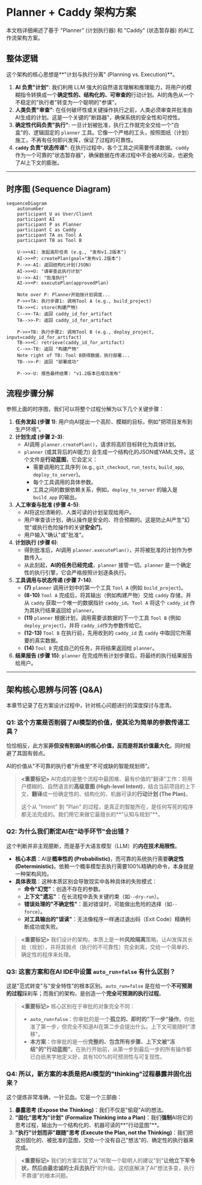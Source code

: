 # Planner + Caddy 架构方案

本文档详细阐述了基于 "Planner" (计划执行器) 和 "Caddy" (状态暂存器) 的AI工作流架构方案。

## 整体逻辑

这个架构的核心思想是**"计划与执行分离" (Planning vs. Execution)**。

1. **AI 负责"计划"**: 我们利用 LLM 强大的自然语言理解和推理能力，将用户的模糊指令转换成一个**确定性的、结构化的、可审查的**行动计划。AI的角色从一个不稳定的"执行者"转变为一个聪明的"参谋"。
2. **人类负责"审查"**: 在任何破坏性或关键操作执行之前，人类必须审查并批准由AI生成的计划。这是一个关键的"断路器"，确保系统的安全性和可控性。
3. **确定性代码负责"执行"**: 一旦计划被批准，执行工作就完全交给一个"白盒"的、逻辑固定的 `planner` 工具。它像一个严格的工头，按照图纸（计划）施工，不再有任何即兴发挥，保证了过程的可靠性。
4. **`caddy` 负责"状态传递"**: 在执行过程中，各个工具之间需要传递数据。`caddy` 作为一个可靠的"状态暂存器"，确保数据在传递过程中不会被AI污染，也避免了AI上下文的膨胀。

---

## 时序图 (Sequence Diagram)

```mermaid
sequenceDiagram
    autonumber
    participant U as User/Client
    participant AI
    participant P as Planner
    participant C as Caddy
    participant TA as Tool A
    participant TB as Tool B

    U->>+AI: 发起高阶任务 (e.g., "发布v1.2版本")
    AI->>+P: createPlan(goal="发布v1.2版本")
    P-->>-AI: 返回结构化计划(JSON)
    AI->>+U: "请审查此执行计划"
    U-->>-AI: "批准执行"
    AI->>+P: executePlan(approvedPlan)

    Note over P: Planner开始按计划调度...
    P->>+TA: 执行步骤1: 调用Tool A (e.g., build_project)
    TA->>+C: store(构建产物)
    C-->>-TA: 返回 caddy_id_for_artifact
    TA-->>-P: 返回 caddy_id_for_artifact

    P->>+TB: 执行步骤2: 调用Tool B (e.g., deploy_project, input=caddy_id_for_artifact)
    TB->>+C: retrieve(caddy_id_for_artifact)
    C-->>-TB: 返回 "构建产物"
    Note right of TB: Tool B获得数据，执行部署...
    TB-->>-P: 返回 "部署成功"

    P-->>-U: 报告最终结果: "v1.2版本已成功发布"
```

## 流程步骤分解

参照上面的时序图，我们可以将整个过程分解为以下几个关键步骤：

1. **任务发起 (步骤 1)**: 用户向AI提出一个高阶、模糊的目标，例如"把项目发布到生产环境"。
2. **计划生成 (步骤 2-3)**:
    * AI调用 `planner.createPlan()`，请求将高阶目标转化为具体计划。
    * `planner` (或其背后的AI能力) 会生成一个结构化的JSON或YAML文件。这个文件是**行动蓝图**，它会定义：
        * 需要调用的工具序列 (e.g., `git_checkout`, `run_tests`, `build_app`, `deploy_to_server`)。
        * 每个工具调用的具体参数。
        * 工具之间的数据依赖关系，例如，`deploy_to_server` 的输入是 `build_app` 的输出。
3. **人工审查与批准 (步骤 4-5)**:
    * AI将这份清晰的、人类可读的计划呈现给用户。
    * 用户审查该计划，确认操作是安全的、符合预期的。这是防止AI产生"幻觉"或执行危险操作的关键**安全门**。
    * 用户输入"确认"或"批准"。
4. **计划执行 (步骤 6)**:
    * 得到批准后，AI调用 `planner.executePlan()`，并将被批准的计划作为参数传入。
    * 从此刻起，**AI的任务已经完成**，`planner` 接管一切。`planner` 是一个确定性的执行引擎，它会严格按照计划逐条执行。
5. **工具调用与状态传递 (步骤 7-14)**:
    * **(7)** `planner` 调用计划中的第一个工具 `Tool A` (例如 `build_project`)。
    * **(8-10)** `Tool A` 完成后，将其输出（例如构建产物）交给 `caddy` 存储，并从 `caddy` 获取一个唯一的数据指针 `caddy_id`。`Tool A` 将这个 `caddy_id` 作为其执行结果返回给 `planner`。
    * **(11)** `planner` 根据计划，调用需要该数据的下一个工具 `Tool B` (例如 `deploy_project`)，并将 `caddy_id`作为参数传给它。
    * **(12-13)** `Tool B` 在执行前，先用收到的 `caddy_id` 去 `caddy` 中取回它所需要的真实数据。
    * **(14)** `Tool B` 完成自己的任务，并将结果返回给 `planner`。
6. **结果报告 (步骤 15)**: `planner` 在完成所有计划步骤后，将最终的执行结果报告给用户。

---

## 架构核心思辨与问答 (Q&A)

本章节记录了在方案设计过程中，针对核心问题进行的深度探讨与澄清。

### Q1: 这个方案是否削弱了AI模型的价值，使其沦为简单的参数传递工具？

恰恰相反，此方案**非但没有削弱AI的核心价值，反而是将其价值最大化**，同时规避了其固有弱点。

AI的价值从"不可靠的执行者"升维至"不可或缺的智能规划师"。

> **<重要标记>**
> AI完成的是整个流程中最困难、最有价值的"翻译"工作：将用户模糊的、自然语言的**高级意图 (High-level Intent)**，结合当前项目的上下文，**翻译**成一份确定性的、结构化的、机器可读的**行动计划 (The Plan)**。
>
> 这个从 "Intent" 到 "Plan" 的过程，是真正的智能所在，是任何写死的程序都无法完成的。我们用它来做它最擅长的**"认知与规划"**。

### Q2: 为什么我们断定AI在"动手环节"会出错？

这个判断并非主观臆断，而是基于大语言模型（LLM）的**内在技术局限性**。

*   **核心本质**：AI是**概率性的 (Probabilistic)**，而可靠的系统执行需要**确定性 (Deterministic)**。依赖一个概率模型去执行需要100%精确的命令，本身就是一种架构风险。
*   **具体表现**：这种本质区别会导致现实中各种具体的失败模式：
    *   **命令"幻觉"**：创造不存在的参数。
    *   **上下文"遗忘"**：在长流程中丢失关键约束（如`--dry-run`）。
    *   **错误处理的"不确定性"**：面对错误时，可能做出危险的选择（如`--force`）。
    *   **对工具输出的"误读"**：无法像程序一样通过退出码（Exit Code）精确判断成功或失败。

> **<重要标记>**
> 我们设计的架构，本质上是一种**风险隔离**策略。让AI发挥其长处（规划），并将其弱点（执行的不可靠性）完全剥离，交给一个简单的、确定性的程序来处理。

### Q3: 这套方案和在AI IDE中设置 `auto_run=false` 有什么区别？

这是"范式转变"与"安全特性"的根本区别。`auto_run=false` 是在给一个**不可预测的过程**踩刹车；而我们的架构，是创造一个**完全可预测的执行过程**。

> **<重要标记>**
> 核心区别在于审批的对象完全不同：
> *   **`auto_run=false`**：你审批的是一个**孤立的、即时的"下一步"操作**。你批准了第一步，但完全不知道AI在第二步会提出什么。上下文可能随时"漂移"。
> *   **本方案**：你审批的是一份**完整的、包含所有步骤、上下文被"冻结"的"行动蓝图"**。在执行开始前，从第一步到最后一步的所有操作都已白纸黑字地定义好，具有100%的可预测性与可复现性。

### Q4: 所以，新方案的本质是把AI模型的"thinking"过程暴露并固化出来？

这个提炼非常准确，一针见血。它是一个三部曲：

1.  **暴露思考 (Expose the Thinking)**：我们不仅是"偷窥"AI的想法。
2.  **"固化"思考为"计划" (Formalize Thinking into a Plan)**：我们**强制**AI将它的思考过程，输出为一个结构化的、机器可读的**"行动蓝图"**。
3.  **"执行"计划而非"跟随"思考 (Execute the Plan, not the Thinking)**：我们把这份固化的、被批准的蓝图，交给一个没有自己"想法"的、确定性的执行器来完成。

> **<重要标记>**
> 我们的方案实现了从"听取一个聪明人的建议"到"**让他立下军令状，然后由最忠诚的士兵去执行**"的升级。这彻底解决了AI"想法多变，执行不靠谱"的根本问题。
